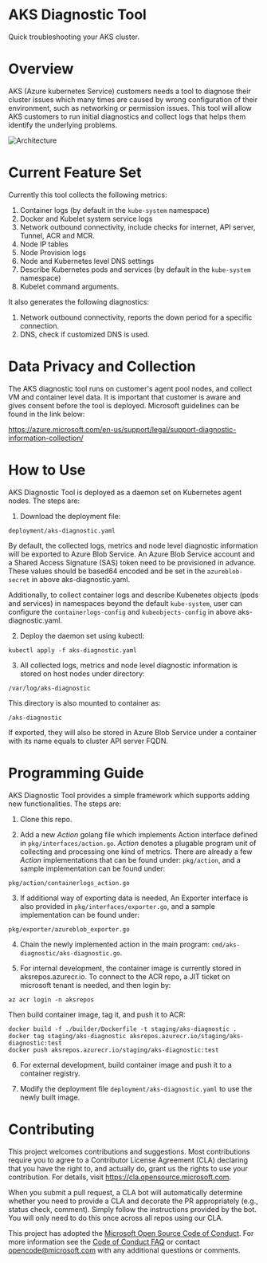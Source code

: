 
# AKS Diagnostic Tool
Quick troubleshooting your AKS cluster.

# Overview
AKS (Azure kubernetes Service) customers needs a tool to diagnose their cluster issues which many times are caused by wrong configuration of their environment, such as networking or permission issues. This tool will allow AKS customers to run initial diagnostics and collect logs that helps them identify the underlying problems.

![Architecture](https://user-images.githubusercontent.com/33297523/64049272-210b5800-cb29-11e9-9182-9b2a7b178c36.png)

# Current Feature Set
Currently this tool collects the following metrics:
1. Container logs (by default in the `kube-system` namespace)
2. Docker and Kubelet system service logs
3. Network outbound connectivity, include checks for internet, API server, Tunnel, ACR and MCR.
4. Node IP tables
5. Node Provision logs
6. Node and Kubernetes level DNS settings
7. Describe Kubernetes pods and services (by default in the `kube-system` namespace)
8. Kubelet command arguments.

It also generates the following diagnostics:
1. Network outbound connectivity,  reports the down period for a specific connection.
2. DNS, check if customized DNS is used.

# Data Privacy and Collection
The AKS diagnostic tool runs on customer's agent pool nodes, and collect VM and container level data. It is important that customer is aware and gives consent before the tool is deployed. Microsoft guidelines can be found in the link below:

https://azure.microsoft.com/en-us/support/legal/support-diagnostic-information-collection/


# How to Use
AKS Diagnostic Tool is deployed as a daemon set on Kubernetes agent nodes. The steps are:

1. Download the deployment file:
```
deployment/aks-diagnostic.yaml
```

By default, the collected logs, metrics and node level diagnostic information will be exported to Azure Blob Service. An Azure Blob Service account and a Shared Access Signature (SAS) token need to be provisioned in advance. These values should be based64 encoded and be set in the `azureblob-secret` in above aks-diagnostic.yaml.

Additionally, to collect container logs and describe Kubenetes objects (pods and services) in namespaces beyond the default `kube-system`, user can configure the `containerlogs-config` and `kubeobjects-config` in above aks-diagnostic.yaml.

2. Deploy the daemon set using kubectl:
```
kubectl apply -f aks-diagnostic.yaml
```

3. All collected logs, metrics and node level diagnostic information is stored on host nodes under directory:
```
/var/log/aks-diagnostic
```
This directory is also mounted to container as:
```
/aks-diagnostic
```
If exported, they will also be stored in Azure Blob Service under a container with its name equals to cluster API server FQDN.


# Programming Guide
AKS Diagnostic Tool provides a simple framework which supports adding new functionalities. The steps are:

1. Clone this repo.

2. Add a new *Action* golang file which implements Action interface defined in `pkg/interfaces/action.go`. *Action* denotes a plugable program unit of collecting and processing one kind of metrics. There are already a few *Action* implementations that can be found under: `pkg/action`, and a sample implementation can be found under:
```
pkg/action/containerlogs_action.go
```

3. If additional way of exporting data is needed, An Exporter interface is also provided in `pkg/interfaces/exporter.go`, and a sample implementation can be found under:
```
pkg/exporter/azureblob_exporter.go
```

4. Chain the newly implemented action in the main program: `cmd/aks-diagnostic/aks-diagnostic.go`.

5. For internal development, the container image is currently stored in aksrepos.azurecr.io. To connect to the ACR repo, a JIT ticket on microsoft tenant is needed, and then login by:
```
az acr login -n aksrepos
```
Then build container image, tag it, and push it to ACR:
```
docker build -f ./builder/Dockerfile -t staging/aks-diagnostic .
docker tag staging/aks-diagnostic aksrepos.azurecr.io/staging/aks-diagnostic:test
docker push aksrepos.azurecr.io/staging/aks-diagnostic:test
```

6. For external development, build container image and push it to a container registry.

7. Modify the deployment file `deployment/aks-diagnostic.yaml` to use the newly built image.


# Contributing

This project welcomes contributions and suggestions.  Most contributions require you to agree to a
Contributor License Agreement (CLA) declaring that you have the right to, and actually do, grant us
the rights to use your contribution. For details, visit https://cla.opensource.microsoft.com.

When you submit a pull request, a CLA bot will automatically determine whether you need to provide
a CLA and decorate the PR appropriately (e.g., status check, comment). Simply follow the instructions
provided by the bot. You will only need to do this once across all repos using our CLA.

This project has adopted the [Microsoft Open Source Code of Conduct](https://opensource.microsoft.com/codeofconduct/).
For more information see the [Code of Conduct FAQ](https://opensource.microsoft.com/codeofconduct/faq/) or
contact [opencode@microsoft.com](mailto:opencode@microsoft.com) with any additional questions or comments.